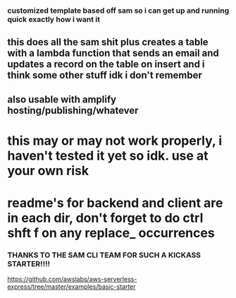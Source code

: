 ### customized template based off sam so i can get up and running quick exactly how i want it
## this does all the sam shit plus creates a table with a lambda function that sends an email and updates a record on the table on insert and i think some other stuff idk i don't remember
## also usable with amplify hosting/publishing/whatever

# this may or may not work properly, i haven't tested it yet so idk. use at your own risk
# readme's for backend and client are in each dir, don't forget to do ctrl shft f on any replace_ occurrences


### THANKS TO THE SAM CLI TEAM FOR SUCH A KICKASS STARTER!!!!
https://github.com/awslabs/aws-serverless-express/tree/master/examples/basic-starter
